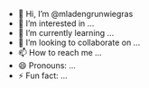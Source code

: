 - 👋 Hi, I’m @mladengrunwiegras
- 👀 I’m interested in ...
- 🌱 I’m currently learning ...
- 💞️ I’m looking to collaborate on ...
- 📫 How to reach me ...
- 😄 Pronouns: ...
- ⚡ Fun fact: ...

<!---
mladengrunwiegras/mladengrunwiegras is a ✨ special ✨ repository because its `README.md` (this file) appears on your GitHub profile.
You can click the Preview link to take a look at your changes.
--->
